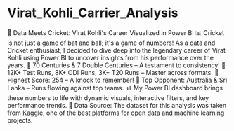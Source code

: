 # Virat_Kohli_Carrier_Analysis

🏏 Data Meets Cricket: Virat Kohli's Career Visualized in Power BI 📊
Cricket is not just a game of bat and ball; it's a game of numbers! As a data and Cricket enthusiast, I decided to dive deep into the legendary career of Virat Kohli using Power BI to uncover insights from his performance over the years.
🔹 70 Centuries & 7 Double Centuries – A testament to consistency!
 🔹 12K+ Test Runs, 8K+ ODI Runs, 3K+ T20 Runs – Master across formats.
 🔹 Highest Score: 254 – A knock to remember!
 🔹 Top Opponent: Australia & Sri Lanka – Runs flowing against top teams.
📊 My Power BI dashboard brings these numbers to life with dynamic visuals, interactive filters, and key performance trends.
📌 Data Source: The dataset for this analysis was taken from Kaggle, one of the best platforms for open data and machine learning projects.
